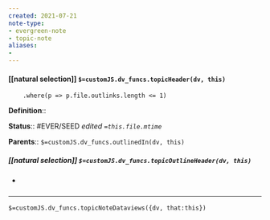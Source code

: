 ```yaml
---
created: 2021-07-21
note-type: 
- evergreen-note
- topic-note
aliases:
- 
---
```

 
#### [[natural selection]] `$=customJS.dv_funcs.topicHeader(dv, this)`
		.where(p => p.file.outlinks.length <= 1)


**Definition**::

**Status**:: #EVER/SEED 
*edited `=this.file.mtime`*

**Parents**:: 
`$=customJS.dv_funcs.outlinedIn(dv, this)`

##### [[natural selection]] `$=customJS.dv_funcs.topicOutlineHeader(dv, this)`
- 

### <hr class="dataviews"/>

`$=customJS.dv_funcs.topicNoteDataviews({dv, that:this})`



